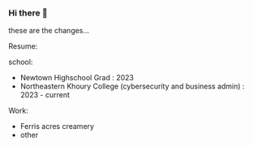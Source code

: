### Hi there 👋
these are the changes...

Resume:

school:
- Newtown Highschool Grad : 2023
- Northeastern Khoury College (cybersecurity and business admin) : 2023 - current

Work:
- Ferris acres creamery
- other

